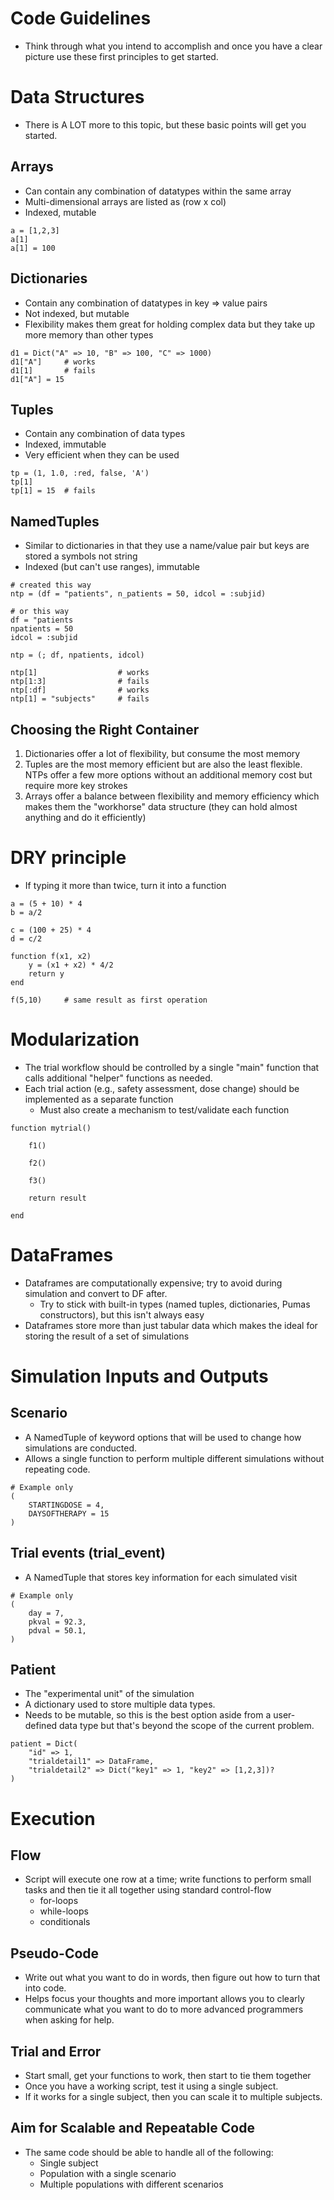 # Code Guidelines
* Think through what you intend to accomplish and once you have a clear picture use these first principles to get started.

# Data Structures
* There is A LOT more to this topic, but these basic points will get you started.

## Arrays
* Can contain any combination of datatypes within the same array
* Multi-dimensional arrays are listed as (row x col)
* Indexed, mutable

```
a = [1,2,3]
a[1]
a[1] = 100
```

## Dictionaries
* Contain any combination of datatypes in key => value pairs
* Not indexed, but mutable
* Flexibility makes them great for holding complex data but they take up more memory than other types

```
d1 = Dict("A" => 10, "B" => 100, "C" => 1000)
d1["A"]     # works
d1[1]       # fails
d1["A"] = 15
```

## Tuples
* Contain any combination of data types
* Indexed, immutable
* Very efficient when they can be used

```
tp = (1, 1.0, :red, false, 'A')
tp[1]
tp[1] = 15  # fails
```

## NamedTuples
* Similar to dictionaries in that they use a name/value pair but keys are stored a symbols not string
* Indexed (but can't use ranges), immutable

```
# created this way
ntp = (df = "patients", n_patients = 50, idcol = :subjid)

# or this way
df = "patients
npatients = 50
idcol = :subjid

ntp = (; df, npatients, idcol)

ntp[1]                  # works
ntp[1:3]                # fails
ntp[:df]                # works
ntp[1] = "subjects"     # fails
```

## Choosing the Right Container

1. Dictionaries offer a lot of flexibility, but consume the most memory
2. Tuples are the most memory efficient but are also the least flexible. NTPs offer a few more options without an additional memory cost but require more key strokes
3. Arrays offer a balance between flexibility and memory efficiency which makes them the "workhorse" data structure (they can hold almost anything and do it efficiently)


# DRY principle
* If typing it more than twice, turn it into a function

```
a = (5 + 10) * 4
b = a/2

c = (100 + 25) * 4
d = c/2

function f(x1, x2)
    y = (x1 + x2) * 4/2
    return y
end

f(5,10)     # same result as first operation
```

# Modularization
* The trial workflow should be controlled by a single "main" function that calls additional "helper" functions as needed.
* Each trial action (e.g., safety assessment, dose change) should be implemented as a separate function
    + Must also create a mechanism to test/validate each function

```
function mytrial()

    f1()

    f2()

    f3()

    return result

end
```

# DataFrames
* Dataframes are computationally expensive; try to avoid during simulation and convert to DF after.
    + Try to stick with built-in types (named tuples, dictionaries, Pumas constructors), but this isn't always easy
* Dataframes store more than just tabular data which makes the ideal for storing the result of a set of simulations

# Simulation Inputs and Outputs

## Scenario
* A NamedTuple of keyword options that will be used to change how simulations are conducted.
* Allows a single function to perform multiple different simulations without repeating code.

```
# Example only
(
    STARTINGDOSE = 4,
    DAYSOFTHERAPY = 15
)
```
## Trial events (trial_event)
* A NamedTuple that stores key information for each simulated visit

```
# Example only
(
    day = 7,
    pkval = 92.3,
    pdval = 50.1,   
)
```

## Patient
* The "experimental unit" of the simulation
* A dictionary used to store multiple data types.
* Needs to be mutable, so this is the best option aside from a user-defined data type but that's beyond the scope of the current problem.

```
patient = Dict(
    "id" => 1,
    "trialdetail1" => DataFrame,
    "trialdetail2" => Dict("key1" => 1, "key2" => [1,2,3])?
)
```

# Execution

## Flow
* Script will execute one row at a time; write functions to perform small tasks and then tie it all together using standard control-flow
    + for-loops
    + while-loops
    + conditionals

## Pseudo-Code
* Write out what you want to do in words, then figure out how to turn that into code.
* Helps focus your thoughts and more important allows you to clearly communicate what you want to do to more advanced programmers when asking for help.

## Trial and Error
* Start small, get your functions to work, then start to tie them together
* Once you have a working script, test it using a single subject.
* If it works for a single subject, then you can scale it to multiple subjects.

## Aim for Scalable and Repeatable Code
* The same code should be able to handle all of the following:
    + Single subject
    + Population with a single scenario
    + Multiple populations with different scenarios

